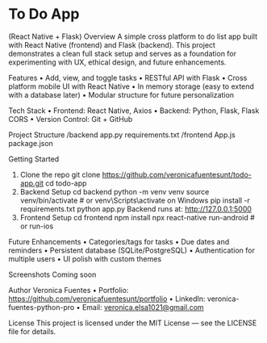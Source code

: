 # To Do App
(React Native + Flask)
Overview
A simple cross platform to do list app built with React Native (frontend) and Flask (backend).
This project demonstrates a clean full stack setup and serves as a foundation for experimenting with UX, ethical design, and future enhancements.

Features
•	Add, view, and toggle tasks
•	RESTful API with Flask
•	Cross platform mobile UI with React Native
•	In memory storage (easy to extend with a database later)
•	Modular structure for future personalization

Tech Stack
•	Frontend: React Native, Axios
•	Backend: Python, Flask, Flask CORS
•	Version Control: Git + GitHub

Project Structure
/backend
   app.py
   requirements.txt
/frontend
   App.js
   package.json

Getting Started
1. Clone the repo
git clone https://github.com/veronicafuentesunt/todo-app.git
cd todo-app
2. Backend Setup
cd backend
python -m venv venv
source venv/bin/activate   # or venv\Scripts\activate on Windows
pip install -r requirements.txt
python app.py
Backend runs at: http://127.0.0.1:5000
3. Frontend Setup
cd frontend
npm install
npx react-native run-android   # or run-ios

Future Enhancements
•	Categories/tags for tasks
•	Due dates and reminders
•	Persistent database (SQLite/PostgreSQL)
•	Authentication for multiple users
•	UI polish with custom themes

Screenshots
Coming soon

Author
Veronica Fuentes
•	Portfolio: https://github.com/veronicafuentesunt/portfolio
•	LinkedIn: veronica-fuentes-python-pro
•	Email: veronica.elsa1021@gmail.com

License
This project is licensed under the MIT License — see the LICENSE file for details.

